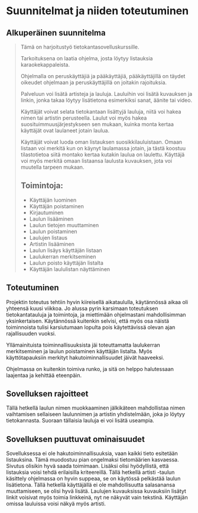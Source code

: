 # Suunnitelmat ja niiden toteutuminen

## Alkuperäinen suunnitelma 


>Tämä on harjoitustyö tietokantasovelluskurssille.
>
>Tarkoituksena on laatia ohjelma, josta löytyy listauksia karaokekappaleista. 
>
>Ohjelmalla on peruskäyttäjiä ja pääkäyttäjiä, pääkäyttäjillä on täydet oikeudet ohjelmaan ja peruskäyttäjillä on joitakin rajoituksia.
>
>Palveluun voi lisätä artisteja ja lauluja. Lauluihin voi lisätä kuvauksen ja linkin, jonka takaa löytyy lisätietona esimerkiksi sanat,   äänite tai video.
>
>Käyttäjät voivat selata tietokantaan lisättyjä lauluja, niitä voi hakea nimen tai artistin perusteella. Laulut voi myös hakea suosituimmuusjärjestykseen sen mukaan, kuinka monta kertaa käyttäjät ovat laulaneet jotain laulua.
>
>Käyttäjät voivat luoda oman listauksen suosikkilauluistaan. Omaan listaan voi merkitä kun on käynyt laulamassa jotain, ja tästä koostuu tilastotietoa siitä montako kertaa kutakin laulua on laulettu. Käyttäjä voi myös merkitä omaan listaansa laulusta kuvauksen, jota voi muutella tarpeen mukaan.
>
> ## Toimintoja:
>
>* Käyttäjän luominen
>* Käyttäjän poistaminen
>* Kirjautuminen
>* Laulun lisääminen
>* Laulun tietojen muuttaminen
>* Laulun poistaminen
>* Laulujen listaus
>* Artistin lisääminen
>* Laulun lisäys käyttäjän listaan
>* Laulukerran merkitseminen 
>* Laulun poisto käyttäjän listalta
>* Käyttäjän laululistan näyttäminen

## Toteutuminen

Projektin toteutus tehtiin hyvin kiireisellä aikataululla, käytännössä aikaa oli yhteensä kuusi viikkoa. Jo alussa pyrin karsimaan toteutuksen tietokantatauluja ja toimintoja, ja miettimään ohjelmastani mahdollisimman yksinkertaisen. Käytännössä kuitenkin selvisi, että myös osa näistä toiminnoista tulisi karsiutumaan lopulta pois käytettävissä olevan ajan rajallisuuden vuoksi.

Yllämainituista toiminnallisuuksista jäi toteuttamatta laulukerran merkitseminen ja laulun poistaminen käyttäjän listalta. Myös käyttötapauksiin merkityt hakutoiminnallisuudet jäivät haaveeksi.

Ohjelmassa on kuitenkin toimiva runko, ja sitä on helppo halutessaan laajentaa ja kehittää eteenpäin.

## Sovelluksen rajoitteet

Tällä hetkellä laulun nimen muokkaaminen jälkikäteen mahdollistaa nimen vaihtamisen sellaiseen laulunnimen ja artistin yhdistelmään, joka jo löytyy tietokannasta. Suoraan tällaisia lauluja ei voi lisätä useampia.

## Sovelluksen puuttuvat ominaisuudet 

Sovelluksessa ei ole hakutoiminnallisuuksia, vaan kaikki tieto esitetään listauksina. Tämä muodostuu pian ongelmaksi tietomäärien kasvaessa. Sivutus olisikin hyvä saada toimimaan. Lisäksi olisi hyödyllistä, että listauksia voisi tehdä erilaisilla kriteereillä. Tällä hetkellä artisti -taulun käsittely ohjelmassa on hyvin suppeaa, se on käytössä pelkästää laulun lisätietona. Tällä hetkellä käyttäjällä ei ole mahdollisuutta salasanansa muuttamiseen, se olisi hyvä lisätä. Laulujen kuvauksissa kuvauksiin lisätyt linkit voisivat myös toimia linkkeinä, nyt ne näkyvät vain tekstinä. Käyttäjän omissa lauluissa voisi näkyä myös artisti.
